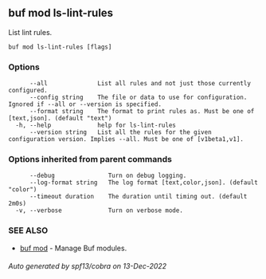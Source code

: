 ## buf mod ls-lint-rules

List lint rules.

```
buf mod ls-lint-rules [flags]
```

### Options

```
      --all              List all rules and not just those currently configured.
      --config string    The file or data to use for configuration. Ignored if --all or --version is specified.
      --format string    The format to print rules as. Must be one of [text,json]. (default "text")
  -h, --help             help for ls-lint-rules
      --version string   List all the rules for the given configuration version. Implies --all. Must be one of [v1beta1,v1].
```

### Options inherited from parent commands

```
      --debug               Turn on debug logging.
      --log-format string   The log format [text,color,json]. (default "color")
      --timeout duration    The duration until timing out. (default 2m0s)
  -v, --verbose             Turn on verbose mode.
```

### SEE ALSO

* [buf mod](buf_mod.md)	 - Manage Buf modules.

###### Auto generated by spf13/cobra on 13-Dec-2022
